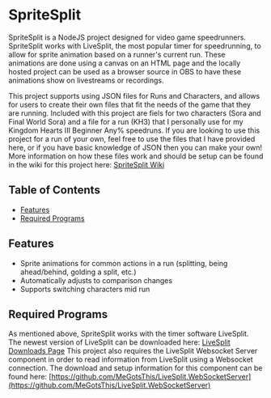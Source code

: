 # SpriteSplit
SpriteSplit is a NodeJS project designed for video game speedrunners. SpriteSplit works with LiveSplit, the most popular timer for speedrunning, to allow for sprite animation based on a runner's current run. These animations are done using a canvas on an HTML page and the locally hosted project can be used as a browser source in OBS to have these animations show on livestreams or recordings.

This project supports using JSON files for Runs and Characters, and allows for users to create their own files that fit the needs of the game that they are running. Included with this project are fiels for two characters (Sora and Final World Sora) and a file for a run (KH3) that I personally use for my Kingdom Hearts III Beginner Any% speedruns. If you are looking to use this project for a run of your own, feel free to use the files that I have provided here, or if you have basic knowledge of JSON then you can make your own! More information on how these files work and should be setup can be found in the wiki for this project here: [SpriteSplit Wiki](https://github.com/KiernanBrown/SpriteSplit/wiki)

## Table of Contents
* [Features](#features)
* [Required Programs](#programs)

## Features <a name="features"></a>
* Sprite animations for common actions in a run (splitting, being ahead/behind, golding a split, etc.)
* Automatically adjusts to comparison changes
* Supports switching characters mid run

## Required Programs <a name="programs"></a>
As mentioned above, SpriteSplit works with the timer software LiveSplit. The newest version of LiveSplit can be downloaded here: [LiveSplit Downloads Page](https://livesplit.org/downloads/)
This project also requires the LiveSplit Websocket Server component in order to read information from LiveSplit using a Websocket connection. The download and setup information for this component can be found here: [https://github.com/MeGotsThis/LiveSplit.WebSocketServer](https://github.com/MeGotsThis/LiveSplit.WebSocketServer)